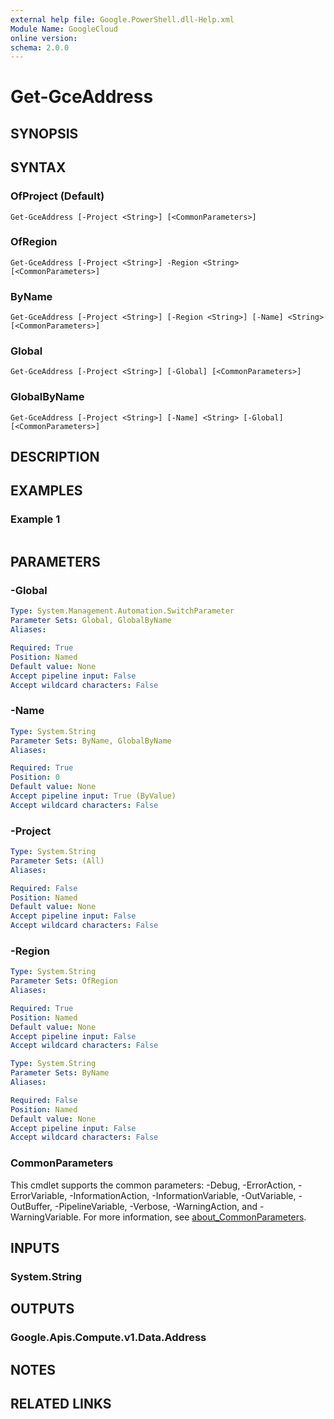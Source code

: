 ```yaml
---
external help file: Google.PowerShell.dll-Help.xml
Module Name: GoogleCloud
online version:
schema: 2.0.0
---
```


# Get-GceAddress

## SYNOPSIS


## SYNTAX

### OfProject (Default)
```
Get-GceAddress [-Project <String>] [<CommonParameters>]
```

### OfRegion
```
Get-GceAddress [-Project <String>] -Region <String> [<CommonParameters>]
```

### ByName
```
Get-GceAddress [-Project <String>] [-Region <String>] [-Name] <String> [<CommonParameters>]
```

### Global
```
Get-GceAddress [-Project <String>] [-Global] [<CommonParameters>]
```

### GlobalByName
```
Get-GceAddress [-Project <String>] [-Name] <String> [-Global] [<CommonParameters>]
```

## DESCRIPTION


## EXAMPLES

### Example 1
```powershell

```



## PARAMETERS

### -Global


```yaml
Type: System.Management.Automation.SwitchParameter
Parameter Sets: Global, GlobalByName
Aliases:

Required: True
Position: Named
Default value: None
Accept pipeline input: False
Accept wildcard characters: False
```

### -Name


```yaml
Type: System.String
Parameter Sets: ByName, GlobalByName
Aliases:

Required: True
Position: 0
Default value: None
Accept pipeline input: True (ByValue)
Accept wildcard characters: False
```

### -Project


```yaml
Type: System.String
Parameter Sets: (All)
Aliases:

Required: False
Position: Named
Default value: None
Accept pipeline input: False
Accept wildcard characters: False
```

### -Region


```yaml
Type: System.String
Parameter Sets: OfRegion
Aliases:

Required: True
Position: Named
Default value: None
Accept pipeline input: False
Accept wildcard characters: False
```

```yaml
Type: System.String
Parameter Sets: ByName
Aliases:

Required: False
Position: Named
Default value: None
Accept pipeline input: False
Accept wildcard characters: False
```

### CommonParameters
This cmdlet supports the common parameters: -Debug, -ErrorAction, -ErrorVariable, -InformationAction, -InformationVariable, -OutVariable, -OutBuffer, -PipelineVariable, -Verbose, -WarningAction, and -WarningVariable. For more information, see [about_CommonParameters](http://go.microsoft.com/fwlink/?LinkID=113216).

## INPUTS

### System.String

## OUTPUTS

### Google.Apis.Compute.v1.Data.Address

## NOTES

## RELATED LINKS
